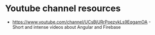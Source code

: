 # Youtube channel resources

- https://www.youtube.com/channel/UCsBjURrPoezykLs9EqgamOA - Short and intense videos about Angular and Firebase